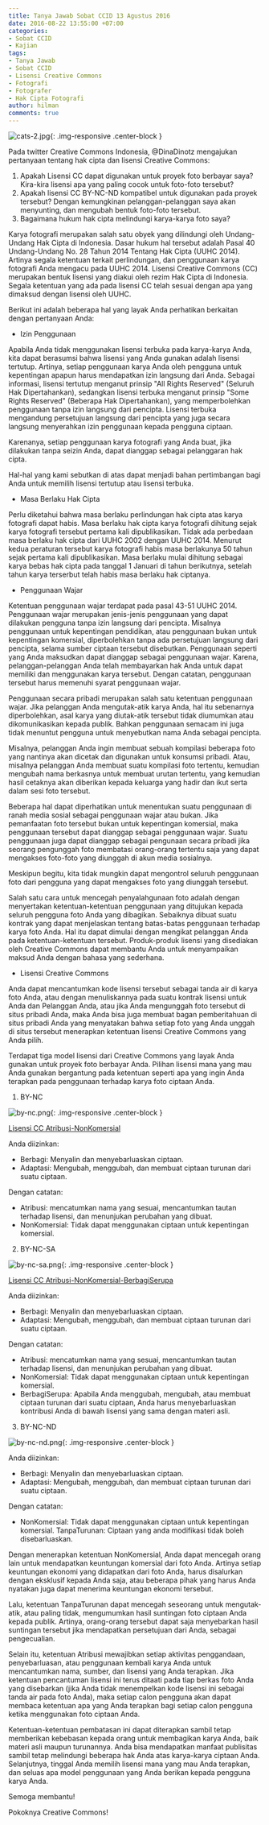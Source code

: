```yaml
---
title: Tanya Jawab Sobat CCID 13 Agustus 2016
date: 2016-08-22 13:55:00 +07:00
categories:
- Sobat CCID
- Kajian
tags:
- Tanya Jawab
- Sobat CCID
- Lisensi Creative Commons
- Fotografi
- Fotografer
- Hak Cipta Fotografi
author: hilman
comments: true
---
```


![cats-2.jpg](/uploads/cats-2.jpg){: .img-responsive .center-block }

Pada twitter Creative Commons Indonesia, @DinaDinotz mengajukan pertanyaan tentang hak cipta dan lisensi Creative Commons:

1. Apakah Lisensi CC dapat digunakan untuk proyek foto berbayar saya? Kira-kira lisensi apa yang paling cocok untuk foto-foto tersebut?
2. Apakah lisensi CC BY-NC-ND kompatibel untuk digunakan pada proyek tersebut? Dengan kemungkinan pelanggan-pelanggan saya akan menyunting, dan mengubah bentuk foto-foto tersebut.
3. Bagaimana hukum hak cipta melindungi karya-karya foto saya?

Karya fotografi merupakan salah satu obyek yang dilindungi oleh Undang-Undang Hak Cipta di Indonesia. Dasar hukum hal tersebut adalah Pasal 40 Undang-Undang No. 28 Tahun 2014 Tentang Hak Cipta (UUHC 2014). Artinya segala ketentuan terkait perlindungan, dan penggunaan karya fotografi Anda mengacu pada UUHC 2014. Lisensi Creative Commons (CC) merupakan bentuk lisensi yang diakui oleh rezim Hak Cipta di Indonesia. Segala ketentuan yang ada pada lisensi CC telah sesuai dengan apa yang dimaksud dengan lisensi oleh UUHC.

Berikut ini adalah beberapa hal yang layak Anda perhatikan berkaitan dengan pertanyaan Anda:

* Izin Penggunaan

Apabila Anda tidak menggunakan lisensi terbuka pada karya-karya Anda, kita dapat berasumsi bahwa lisensi yang Anda gunakan adalah lisensi tertutup. Artinya, setiap penggunaan karya Anda oleh pengguna untuk kepentingan apapun harus mendapatkan izin langsung dari Anda. Sebagai informasi, lisensi tertutup menganut prinsip "All Rights Reserved" (Seluruh Hak Dipertahankan), sedangkan lisensi terbuka menganut prinsip "Some Rights Reserved" (Beberapa Hak Dipertahankan), yang memperbolehkan penggunaan tanpa izin langsung dari pencipta. Lisensi terbuka mengandung persetujuan langsung dari pencipta yang juga secara langsung menyerahkan izin penggunaan kepada pengguna ciptaan.

Karenanya, setiap penggunaan karya fotografi yang Anda buat, jika dilakukan tanpa seizin Anda, dapat dianggap sebagai pelanggaran hak cipta.

Hal-hal yang kami sebutkan di atas dapat menjadi bahan pertimbangan bagi Anda untuk memilih lisensi tertutup atau lisensi terbuka.

* Masa Berlaku Hak Cipta

Perlu diketahui bahwa masa berlaku perlindungan hak cipta atas karya fotografi dapat habis. Masa berlaku hak cipta karya fotografi dihitung sejak karya fotografi tersebut pertama kali dipublikasikan. Tidak ada perbedaan masa berlaku hak cipta dari UUHC 2002 dengan UUHC 2014. Menurut kedua peraturan tersebut karya fotografi habis masa berlakunya 50 tahun sejak pertama kali dipublikasikan. Masa berlaku mulai dihitung sebagai karya bebas hak cipta pada tanggal 1 Januari di tahun berikutnya, setelah tahun karya terserbut telah habis masa berlaku hak ciptanya.

* Penggunaan Wajar

Ketentuan penggunaan wajar terdapat pada pasal 43-51 UUHC 2014. Penggunaan wajar merupakan jenis-jenis penggunaan yang dapat dilakukan pengguna tanpa izin langsung dari pencipta. Misalnya penggunaan untuk kepentingan pendidikan, atau penggunaan bukan untuk kepentingan komersial, diperbolehkan tanpa ada persetujuan langsung dari pencipta, selama sumber ciptaan tersebut disebutkan. Penggunaan seperti yang Anda maksudkan dapat dianggap sebagai penggunaan wajar. Karena, pelanggan-pelanggan Anda telah membayarkan hak Anda untuk dapat memiliki dan menggunakan karya tersebut. Dengan catatan, penggunaan tersebut harus memenuhi syarat penggunaan wajar.

Penggunaan secara pribadi merupakan salah satu ketentuan penggunaan wajar. Jika pelanggan Anda mengutak-atik karya Anda, hal itu sebenarnya diperbolehkan, asal karya yang diutak-atik tersebut tidak diumumkan atau dikomunikasikan kepada publik. Bahkan penggunaan semacam ini juga tidak menuntut pengguna untuk menyebutkan nama Anda sebagai pencipta.

Misalnya, pelanggan Anda ingin membuat sebuah kompilasi beberapa foto yang nantinya akan dicetak dan digunakan untuk konsumsi pribadi. Atau, misalnya pelanggan Anda membuat suatu kompilasi foto tertentu, kemudian mengubah nama berkasnya untuk membuat urutan tertentu, yang kemudian hasil cetaknya akan diberikan kepada keluarga yang hadir dan ikut serta dalam sesi foto tersebut.

Beberapa hal dapat diperhatikan untuk menentukan suatu penggunaan di ranah media sosial sebagai penggunaan wajar atau bukan. Jika pemanfaatan foto tersebut bukan untuk kepentingan komersial, maka penggunaan tersebut dapat dianggap sebagai penggunaan wajar. Suatu penggunaan juga dapat dianggap sebagai pengunaan secara pribadi jika seorang pengunggah foto membatasi orang-orang tertentu saja yang dapat mengakses foto-foto yang diunggah di akun media sosialnya.

Meskipun begitu, kita tidak mungkin dapat mengontrol seluruh penggunaan foto dari pengguna yang dapat mengakses foto yang diunggah tersebut.

Salah satu cara untuk mencegah penyalahgunaan foto adalah dengan menyertakan ketentuan-ketentuan penggunaan yang ditujukan kepada seluruh pengguna foto Anda yang dibagikan. Sebaiknya dibuat suatu kontrak yang dapat menjelaskan tentang batas-batas penggunaan terhadap karya foto Anda. Hal itu dapat dimulai dengan mengikat pelanggan Anda pada ketentuan-ketentuan tersebut. Produk-produk lisensi yang disediakan oleh Creative Commons dapat membantu Anda untuk menyampaikan maksud Anda dengan bahasa yang sederhana.

* Lisensi Creative Commons

Anda dapat mencantumkan kode lisensi tersebut sebagai tanda air di karya foto Anda, atau dengan menuliskannya pada suatu kontrak lisensi untuk Anda dan Pelanggan Anda, atau jika Anda mengunggah foto tersebut di situs pribadi Anda, maka Anda bisa juga membuat bagan pemberitahuan di situs pribadi Anda yang menyatakan bahwa setiap foto yang Anda unggah di situs tersebut menerapkan ketentuan lisensi Creative Commons yang Anda pilih.

Terdapat tiga model lisensi dari Creative Commons yang layak Anda gunakan untuk proyek foto berbayar Anda. Pilihan lisensi mana yang mau Anda gunakan bergantung pada ketentuan seperti apa yang ingin Anda terapkan pada penggunaan terhadap karya foto ciptaan Anda.

1. BY-NC

![by-nc.png](/uploads/by-nc.png){: .img-responsive .center-block }

[Lisensi CC Atribusi-NonKomersial](https://creativecommons.org/licenses/by/4.0/deed.id)

Anda diizinkan:

* Berbagi: Menyalin dan menyebarluaskan ciptaan.
* Adaptasi: Mengubah, menggubah, dan membuat ciptaan turunan dari suatu ciptaan.

Dengan catatan:

* Atribusi: mencatumkan nama yang sesuai, mencantumkan tautan terhadap lisensi, dan menunjukan perubahan yang dibuat.
* NonKomersial: Tidak dapat menggunakan ciptaan untuk kepentingan komersial.

2. BY-NC-SA

![by-nc-sa.png](/uploads/by-nc-sa.png){: .img-responsive .center-block }

[Lisensi CC Atribusi-NonKomersial-BerbagiSerupa](https://creativecommons.org/licenses/by-nc-sa/4.0/deed.id)

Anda diizinkan:

* Berbagi: Menyalin dan menyebarluaskan ciptaan.
* Adaptasi: Mengubah, menggubah, dan membuat ciptaan turunan dari suatu ciptaan.

Dengan catatan:

* Atribusi: mencatumkan nama yang sesuai, mencantumkan tautan terhadap lisensi, dan menunjukan perubahan yang dibuat.
* NonKomersial: Tidak dapat menggunakan ciptaan untuk kepentingan komersial.
* BerbagiSerupa: Apabila Anda menggubah, mengubah, atau membuat ciptaan turunan dari suatu ciptaan, Anda harus menyebarluaskan kontribusi Anda di bawah lisensi yang sama dengan materi asli.

3. BY-NC-ND

![by-nc-nd.png](/uploads/by-nc-nd.png){: .img-responsive .center-block }

Anda diizinkan:

* Berbagi: Menyalin dan menyebarluaskan ciptaan.
* Adaptasi: Mengubah, menggubah, dan membuat ciptaan turunan dari suatu ciptaan.

Dengan catatan:

* NonKomersial: Tidak dapat menggunakan ciptaan untuk kepentingan komersial.
TanpaTurunan: Ciptaan yang anda modifikasi tidak boleh disebarluaskan.

Dengan menerapkan ketentuan NonKomersial, Anda dapat mencegah orang lain untuk mendapatkan keuntungan komersial dari foto Anda. Artinya setiap keuntungan ekonomi yang didapatkan dari foto Anda, harus disalurkan dengan eksklusif kepada Anda saja, atau beberapa pihak yang harus Anda nyatakan juga dapat menerima keuntungan ekonomi tersebut.

Lalu, ketentuan TanpaTurunan dapat mencegah seseorang untuk mengutak-atik, atau paling tidak, mengumumkan hasil suntingan foto ciptaan Anda kepada publik. Artinya, orang-orang tersebut dapat saja menyebarkan hasil suntingan tersebut jika mendapatkan persetujuan dari Anda, sebagai pengecualian.

Selain itu, ketentuan Atribusi mewajibkan setiap aktivitas penggandaan, penyebarluasan, atau penggunaan kembali karya Anda untuk mencantumkan nama, sumber, dan lisensi yang Anda terapkan. Jika ketentuan pencantuman lisensi ini terus ditaati pada tiap berkas foto Anda yang disebarkan (jika Anda tidak menempelkan kode lisensi ini sebagai tanda air pada foto Anda), maka setiap calon pengguna akan dapat membaca ketentuan apa yang Anda terapkan bagi setiap calon pengguna ketika menggunakan foto ciptaan Anda.

Ketentuan-ketentuan pembatasan ini dapat diterapkan sambil tetap memberikan kebebasan kepada orang untuk membagikan karya Anda, baik materi asli maupun turunannya. Anda bisa mendapatkan manfaat publisitas sambil tetap melindungi beberapa hak Anda atas karya-karya ciptaan Anda. Selanjutnya, tinggal Anda memilih lisensi mana yang mau Anda terapkan, dan seluas apa model penggunaan yang Anda berikan kepada pengguna karya Anda.

Semoga membantu!

Pokoknya Creative Commons!
